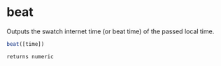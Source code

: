 # beat

Outputs the swatch internet time (or beat time) of the passed local time.

```javascript
beat([time])
```

```javascript
returns numeric
```
